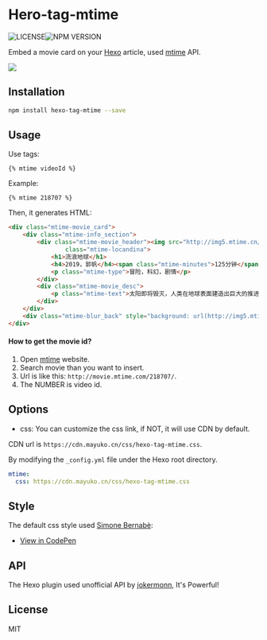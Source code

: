 # Hero-tag-mtime

![LICENSE](https://img.shields.io/npm/l/hexo-tag-mtime.svg)![NPM VERSION](https://img.shields.io/npm/v/hexo-tag-mtime.svg)

Embed a movie card on your [Hexo](https://hexo.io/) article, used [mtime](http://www.mtime.com/) API.

![](https://cdn.mayuko.cn/blog/20190315091034.png)

## Installation

```bash
npm install hexo-tag-mtime --save
```

## Usage

Use tags:

```
{% mtime videoId %}
```

Example:

```
{% mtime 218707 %}
```

Then, it generates HTML:

```html
<div class="mtime-movie_card">
    <div class="mtime-info_section">
        <div class="mtime-movie_header"><img src="http://img5.mtime.cn/mt/2019/01/30/152305.14999287_1280X720X2.jpg"
                class="mtime-locandina">
            <h1>流浪地球</h1>
            <h4>2019，郭帆</h4><span class="mtime-minutes">125分钟</span>
            <p class="mtime-type">冒险，科幻，剧情</p>
        </div>
        <div class="mtime-movie_desc">
            <p class="mtime-text">太阳即将毁灭，人类在地球表面建造出巨大的推进器，寻找新家园。然而宇宙之路危机四伏，为了拯救地球，为了人类能在漫长的2500年后抵达新的家园，流浪地球时代的年轻人挺身而出，展开争分夺秒的生死之战。</p>
        </div>
    </div>
    <div class="mtime-blur_back" style="background: url(http://img5.mtime.cn/pi/2018/03/30/185755.98495617_1280X720X2.jpg); no-repeat fixed;background-size: cover;"></div>
</div>
```

#### How to get the movie id?

1. Open [mtime](http://www.mtime.com/) website.
2. Search movie than you want to insert.
3. Url is like this: `http://movie.mtime.com/218707/`.
4. The  NUMBER is video id.

## Options

- css: You can customize the css link, if NOT, it will use CDN by default.

CDN url is `https://cdn.mayuko.cn/css/hexo-tag-mtime.css`.

By modifying the `_config.yml` file under the Hexo root directory.

```yaml
mtime:
  css: https://cdn.mayuko.cn/css/hexo-tag-mtime.css
```

## Style

The default css style used [Simone Bernabè](https://codepen.io/simoberny/):

- [View in CodePen](https://codepen.io/simoberny/pen/WMMqwL)

## API

The Hexo plugin used unofficial API by [jokermonn](https://github.com/jokermonn/-Api/), It's Powerful! 

## License

MIT